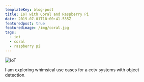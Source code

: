 ```yaml
---
templateKey: blog-post
title: IoT with Coral and Raspberry Pi
date: 2019-07-01T18:00:41.535Z
featuredpost: true
featuredimage: /img/coral.jpg
tags:
  - iot
  - coral
  - raspberry pi
---
```

![IoT](/img/coral.jpg)

I am exploring whimsical use cases for a cctv systems with object detection.
